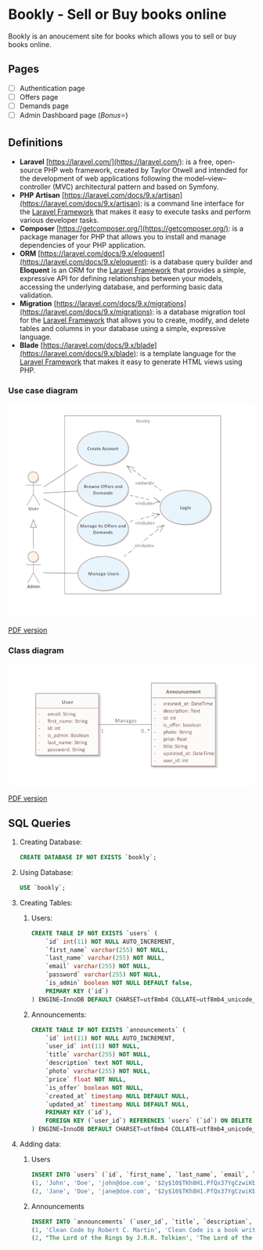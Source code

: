 # Bookly - Sell or Buy books online

Bookly is an anoucement site for books which allows you to sell or buy books online.

## Pages

- [ ] Authentication page
- [ ] Offers page
- [ ] Demands page
- [ ] Admin Dashboard page (*Bonus*⭐)

## Definitions

- **Laravel** [https://laravel.com/](https://laravel.com/): is a free, open-source PHP web framework, created by Taylor Otwell and intended for the development of web applications following the model–view–controller (MVC) architectural pattern and based on Symfony.
- **PHP Artisan** [https://laravel.com/docs/9.x/artisan](https://laravel.com/docs/9.x/artisan): is a command line interface for the [Laravel Framework](https://laravel.com/) that makes it easy to execute tasks and perform various developer tasks.
- **Composer** [https://getcomposer.org/](https://getcomposer.org/): is a package manager for PHP that allows you to install and manage dependencies of your PHP application.
- **ORM** [https://laravel.com/docs/9.x/eloquent](https://laravel.com/docs/9.x/eloquent): is a database query builder and **Eloquent** is an ORM for the [Laravel Framework](https://laravel.com/) that provides a simple, expressive API for defining relationships between your models, accessing the underlying database, and performing basic data validation.
- **Migration** [https://laravel.com/docs/9.x/migrations](https://laravel.com/docs/9.x/migrations): is a database migration tool for the [Laravel Framework](https://laravel.com/) that allows you to create, modify, and delete tables and columns in your database using a simple, expressive language.
- **Blade** [https://laravel.com/docs/9.x/blade](https://laravel.com/docs/9.x/blade): is a template language for the [Laravel Framework](https://laravel.com/) that makes it easy to generate HTML views using PHP.

### Use case diagram

![PNG version](modelization/Use%20case%20diagram.png)

[PDF version](modelization/Use%20case%20diagram.pdf)

### Class diagram

![PNG version](modelization/Class%20diagram.png)

[PDF version](modelization/Class%20diagram.pdf)

## SQL Queries

1. Creating Database:

    ```sql
    CREATE DATABASE IF NOT EXISTS `bookly`;
    ```

2. Using Database:

    ```sql
    USE `bookly`;
    ```

3. Creating Tables:
    1. Users:

        ```sql
        CREATE TABLE IF NOT EXISTS `users` (
            `id` int(11) NOT NULL AUTO_INCREMENT,
            `first_name` varchar(255) NOT NULL,
            `last_name` varchar(255) NOT NULL,
            `email` varchar(255) NOT NULL,
            `password` varchar(255) NOT NULL,
            `is_admin` boolean NOT NULL DEFAULT false,
            PRIMARY KEY (`id`)
        ) ENGINE=InnoDB DEFAULT CHARSET=utf8mb4 COLLATE=utf8mb4_unicode_ci;
        ```

    2. Announcements:

        ```sql
        CREATE TABLE IF NOT EXISTS `announcements` (
            `id` int(11) NOT NULL AUTO_INCREMENT,
            `user_id` int(11) NOT NULL,
            `title` varchar(255) NOT NULL,
            `description` text NOT NULL,
            `photo` varchar(255) NOT NULL,
            `price` float NOT NULL,
            `is_offer` boolean NOT NULL,
            `created_at` timestamp NULL DEFAULT NULL,
            `updated_at` timestamp NULL DEFAULT NULL,
            PRIMARY KEY (`id`),
            FOREIGN KEY (`user_id`) REFERENCES `users` (`id`) ON DELETE CASCADE ON UPDATE CASCADE
        ) ENGINE=InnoDB DEFAULT CHARSET=utf8mb4 COLLATE=utf8mb4_unicode_ci;
        ```

4. Adding data:

    1. Users

        ```sql
        INSERT INTO `users` (`id`, `first_name`, `last_name`, `email`, `password`, `is_admin`) VALUES
        (1, 'John', 'Doe', 'john@doe.com', '$2y$10$TKh8H1.PfQx37YgCzwiKb.KjNyWgaHb9cbcoQgdIVFlYg7B77UdFm', true),
        (2, 'Jane', 'Doe', 'jane@doe.com', '$2y$10$TKh8H1.PfQx37YgCzwiKb.KjNyWgaHb9cbcoQgdIVFlYg7B77UdFm', false);
        ```

    2. Announcements

        ```sql
        INSERT INTO `announcements` (`user_id`, `title`, `description`, `photo`, `price`, `is_offer`) VALUES
        (1, 'Clean Code by Robert C. Martin', 'Clean Code is a book written by Robert C. Martin. It is considered to be one of the most influential books on software design. It is widely considered to be the best book on software design. It is also the first book to be written in English. It is a book about software design and its principles, and how to write good software.', 'https://images-na.ssl-images-amazon.com/images/I/51-QQQQQQQL._SX331_BO1,204,203,200_.jpg', 10.99, false),
        (2, "The Lord of the Rings by J.R.R. Tolkien', 'The Lord of the Rings is a fantasy novel written by English author and scholar J. R. R. Tolkien. The story began as a sequel to Tolkien's 1937 fantasy novel The Hobbit, but eventually developed into a much larger work. Written in stages between 1937 and 1949, The Lord of the Rings is one of the best-selling novels ever written, with over 150 million copies sold", 'https://images-na.ssl-images-amazon.com/images/I/51-QQQQQQQL._SX331_BO1,204,203,200_.jpg', 15.99, true);
        ```
